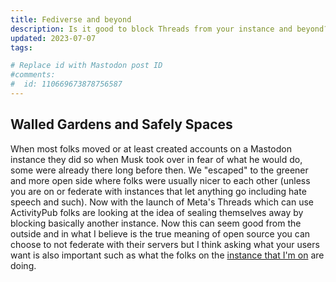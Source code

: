 ```yaml
---
title: Fediverse and beyond
description: Is it good to block Threads from your instance and beyond?
updated: 2023-07-07
tags: 

# Replace id with Mastodon post ID
#comments:
#  id: 110669673878756587
---
```


## Walled Gardens and Safely Spaces

When most folks moved or at least created accounts on a Mastodon instance they did so when Musk took over in fear of what he would do, some were already there long before then. We "escaped" to the greener and more open side where folks were usually nicer to each other (unless you are on or federate with instances that let anything go including hate speech and such). Now with the launch of Meta's Threads which can use ActivityPub folks are looking at the idea of sealing themselves away by blocking basically another instance. Now this can seem good from the outside and in what I believe is the true meaning of open source you can choose to not federate with their servers but I think asking what your users want is also important such as what the folks on the [instance that I'm on](https://creatorstudio.space/@sysop/110667902051590789) are doing. 


